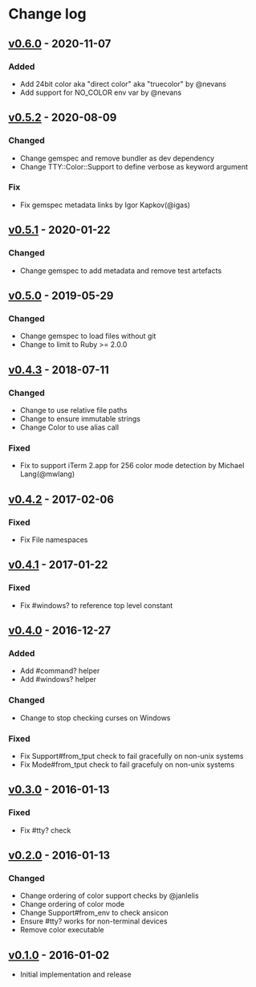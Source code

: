 # Change log

## [v0.6.0] - 2020-11-07

### Added
* Add 24bit color aka "direct color" aka "truecolor" by @nevans
* Add support for NO_COLOR env var by @nevans

## [v0.5.2] - 2020-08-09

### Changed
* Change gemspec and remove bundler as dev dependency
* Change TTY::Color::Support to define verbose as keyword argument

### Fix
* Fix gemspec metadata links by Igor Kapkov(@igas)

## [v0.5.1] - 2020-01-22

### Changed
* Change gemspec to add metadata and remove test artefacts

## [v0.5.0] - 2019-05-29

### Changed
* Change gemspec to load files without git
* Change to limit to Ruby >= 2.0.0

## [v0.4.3] - 2018-07-11

### Changed
* Change to use relative file paths
* Change to ensure immutable strings
* Change Color to use alias call

### Fixed
* Fix to support iTerm 2.app for 256 color mode detection by Michael Lang(@mwlang)

## [v0.4.2] - 2017-02-06

### Fixed
* Fix File namespaces

## [v0.4.1] - 2017-01-22

### Fixed
* Fix #windows? to reference top level constant

## [v0.4.0] - 2016-12-27

### Added
* Add #command? helper
* Add #windows? helper

### Changed
* Change to stop checking curses on Windows

### Fixed
* Fix Support#from_tput check to fail gracefully on non-unix systems
* Fix Mode#from_tput check to fail gracefuly on non-unix systems

## [v0.3.0] - 2016-01-13

### Fixed

* Fix #tty? check

## [v0.2.0] - 2016-01-13

### Changed

* Change ordering of color support checks by @janlelis
* Change ordering of color mode
* Change Support#from_env to check ansicon
* Ensure #tty? works for non-terminal devices
* Remove color executable

## [v0.1.0] - 2016-01-02

* Initial implementation and release

[v0.6.0]: https://github.com/piotrmurach/tty-color/compare/v0.5.2...v0.6.0
[v0.5.2]: https://github.com/piotrmurach/tty-color/compare/v0.5.1...v0.5.2
[v0.5.1]: https://github.com/piotrmurach/tty-color/compare/v0.5.0...v0.5.1
[v0.5.0]: https://github.com/piotrmurach/tty-color/compare/v0.4.3...v0.5.0
[v0.4.3]: https://github.com/piotrmurach/tty-color/compare/v0.4.2...v0.4.3
[v0.4.2]: https://github.com/piotrmurach/tty-color/compare/v0.4.1...v0.4.2
[v0.4.1]: https://github.com/piotrmurach/tty-color/compare/v0.4.0...v0.4.1
[v0.4.0]: https://github.com/piotrmurach/tty-color/compare/v0.3.0...v0.4.0
[v0.3.0]: https://github.com/piotrmurach/tty-color/compare/v0.2.0...v0.3.0
[v0.2.0]: https://github.com/piotrmurach/tty-color/compare/v0.1.0...v0.2.0
[v0.1.0]: https://github.com/piotrmurach/tty-color/compare/v0.1.0

